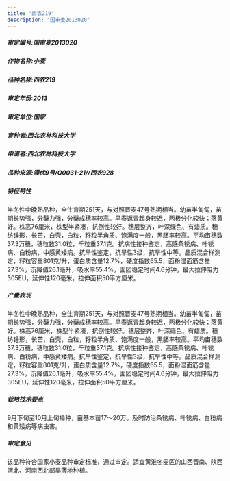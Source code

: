 ```yaml
---
title: "西农219"
description: "国审麦2013020"
---
```

##### 审定编号:国审麦2013020

##### 作物名称:小麦

##### 品种名称:西农219

##### 审定年份:2013

##### 审定单位:国家

##### 育种者:西北农林科技大学

##### 申请者:西北农林科技大学

##### 品种来源:濮优9号/Q0031-21//西农928

##### 特征特性
半冬性中晚熟品种，全生育期251天，与对照晋麦47号熟期相当。幼苗半匍匐，苗期长势强，分蘖力强，分蘖成穗率较高。早春返青起身较迟，两极分化较快；落黄好。株高76厘米，株型半紧凑，抗倒性较好。穗层整齐，叶深绿色、有蜡质。穗纺锤形，长芒，白壳，白粒，籽粒半角质、饱满度一般，黑胚率较高。平均亩穗数37.3万穗，穗粒数31.0粒，千粒重37.1克。抗病性接种鉴定，高感条锈病、叶锈病、白粉病，中感黄矮病。抗旱性鉴定，抗旱性3级，抗旱性中等。品质混合样测定，籽粒容重801克/升，蛋白质含量12.7%，硬度指数65.5，面粉湿面筋含量27.3%，沉降值26.1毫升，吸水率55.4%，面团稳定时间4.6分钟，最大拉伸阻力305EU，延伸性120毫米，拉伸面积50平方厘米。

##### 产量表现
半冬性中晚熟品种，全生育期251天，与对照晋麦47号熟期相当。幼苗半匍匐，苗期长势强，分蘖力强，分蘖成穗率较高。早春返青起身较迟，两极分化较快；落黄好。株高76厘米，株型半紧凑，抗倒性较好。穗层整齐，叶深绿色、有蜡质。穗纺锤形，长芒，白壳，白粒，籽粒半角质、饱满度一般，黑胚率较高。平均亩穗数37.3万穗，穗粒数31.0粒，千粒重37.1克。抗病性接种鉴定，高感条锈病、叶锈病、白粉病，中感黄矮病。抗旱性鉴定，抗旱性3级，抗旱性中等。品质混合样测定，籽粒容重801克/升，蛋白质含量12.7%，硬度指数65.5，面粉湿面筋含量27.3%，沉降值26.1毫升，吸水率55.4%，面团稳定时间4.6分钟，最大拉伸阻力305EU，延伸性120毫米，拉伸面积50平方厘米。

##### 栽培技术要点
9月下旬至10月上旬播种，亩基本苗17～20万。及时防治条锈病、叶锈病、白粉病和黄矮病等病虫害。

##### 审定意见
该品种符合国家小麦品种审定标准，通过审定。适宜黄淮冬麦区的山西晋南、陕西渭北、河南西北部旱薄地种植。
